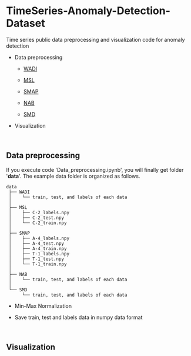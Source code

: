 # TimeSeries-Anomaly-Detection-Dataset

Time series public data preprocessing and visualization code for anomaly detection

- Data preprocessing

  - [WADI](https://itrust.sutd.edu.sg/testbeds/water-distribution-wadi/)

  - [MSL](https://github.com/khundman/telemanom)
  - [SMAP](https://github.com/khundman/telemanom)

  - [NAB](https://github.com/numenta/NAB)

  - [SMD](https://github.com/NetManAIOps/OmniAnomaly)

- Visualization

<br>

## Data preprocessing

If you execute code 'Data_preprocessing.ipynb', you will finally get folder '**data**'. The example data folder is organized as follows.

```
data
 ├── WADI
 │    └── train, test, and labels of each data
 │    
 ├── MSL
 │    ├── C-2_labels.npy
 │    ├── C-2_test.npy
 │    └── C-2_train.npy
 │
 ├── SMAP
 │    ├── A-4_labels.npy
 │    ├── A-4_test.npy
 │    ├── A-4_train.npy
 │    ├── T-1_labels.npy
 │    ├── T-1_test.npy
 │    └── T-1_train.npy
 │
 ├── NAB
 │    └── train, test, and labels of each data
 │
 └── SMD
      └── train, test, and labels of each data
```



- Min-Max Normalization

- Save train, test and labels data in numpy data format

<br>

## Visualization


